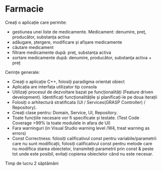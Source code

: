 # Farmacie

Creați o aplicație care permite:
- gestiunea unei liste de medicamente. Medicament: denumire, preț, producător, substanța activa
- adăugare, ștergere, modificare și afișare medicamente
- căutare medicament
- filtrare medicamente după: preț, substanța activa
- sortare medicamente după: denumire, producător, substanța activa + preț

Cerințe generale:
- Creați o aplicație C++, folosiți paradigma orientat obiect
- Aplicația are interfața utilizator tip consola
- Utilizați procesul de dezvoltare bazat pe funcționalități (Feature driven development). Identificați funcționalitățile și planificați-le pe doua iterații
- Folosiți o arhitectură stratificata (UI / Services(GRASP Controller) / Repository).
- Creați clase pentru: Domain, Service, UI, Repository.
- Toate funcțiile necesare vor fi specificate și testate. (Test Code Coverage >99% la toate modulele in afara de UI)
- Fara warninguri (in Visual Studio warning level /W4, treat warning as errors)
- Const Correctness: folosiți calificativul const pentru variabile/parametrii care nu sunt modificații, folosiți calificativul const pentru metode care nu modifica starea obiectelor, transmiteți parametrii prin const & peste tot unde este posibil, evitați copierea obiectelor când nu este necesar.

Timp de lucru 2 săptămâni